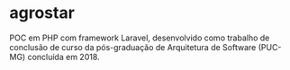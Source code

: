 # agrostar
POC em PHP com framework Laravel, desenvolvido como trabalho de conclusão de curso da pós-graduação de Arquitetura de Software (PUC-MG) concluída em 2018.
